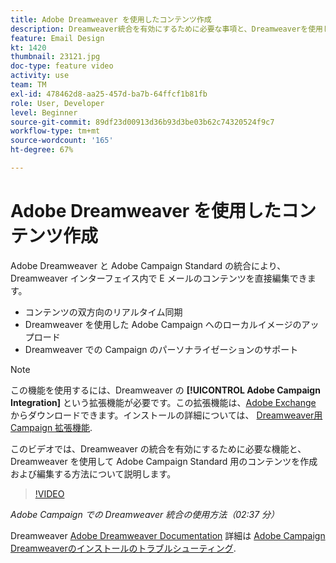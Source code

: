 ```yaml
---
title: Adobe Dreamweaver を使用したコンテンツ作成
description: Dreamweaver統合を有効にするために必要な事項と、Dreamweaverを使用してAdobe Campaign Standard用のコンテンツを作成および編集する方法について説明します。
feature: Email Design
kt: 1420
thumbnail: 23121.jpg
doc-type: feature video
activity: use
team: TM
exl-id: 478462d8-aa25-457d-ba7b-64ffcf1b81fb
role: User, Developer
level: Beginner
source-git-commit: 89df23d00913d36b93d3be03b62c74320524f9c7
workflow-type: tm+mt
source-wordcount: '165'
ht-degree: 67%

---
```


# Adobe Dreamweaver を使用したコンテンツ作成

Adobe Dreamweaver と Adobe Campaign Standard の統合により、Dreamweaver インターフェイス内で E メールのコンテンツを直接編集できます。

* コンテンツの双方向のリアルタイム同期
* Dreamweaver を使用した Adobe Campaign へのローカルイメージのアップロード
* Dreamweaver での Campaign のパーソナライゼーションのサポート

>[!NOTE]
>
>この機能を使用するには、Dreamweaver の **[!UICONTROL Adobe Campaign Integration]** という拡張機能が必要です。この拡張機能は、[Adobe Exchange](https://exchange.adobe.com/creativecloud.html#search) からダウンロードできます。インストールの詳細については、 [Dreamweaver用 Campaign 拡張機能](https://helpx.adobe.com/jp/dreamweaver/using/working-with-dreamweaver-and-campaign.html).

このビデオでは、Dreamweaver の統合を有効にするために必要な機能と、Dreamweaver を使用して Adobe Campaign Standard 用のコンテンツを作成および編集する方法について説明します。

>[!VIDEO](https://video.tv.adobe.com/v/23121?quality=12&learn=on)

*Adobe Campaign での Dreamweaver 統合の使用方法（02:37 分）*

Dreamweaver [Adobe Dreamweaver Documentation](https://helpx.adobe.com/jp/dreamweaver/using/working-with-dreamweaver-and-campaign.html) 詳細は [Adobe Campaign Dreamweaverのインストールのトラブルシューティング](https://helpx.adobe.com/jp/dreamweaver/kb/dreamweaver-campaign-integration-issue.html).
